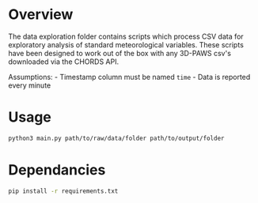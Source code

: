 # Overview
The data exploration folder contains scripts which process CSV data for exploratory analysis of standard meteorological variables.
These scripts have been designed to work out of the box with any 3D-PAWS csv's downloaded via the CHORDS API.

Assumptions:
    - Timestamp column must be named ```time```
    - Data is reported every minute

# Usage
```bash
python3 main.py path/to/raw/data/folder path/to/output/folder
```

# Dependancies 
```bash
pip install -r requirements.txt
```
